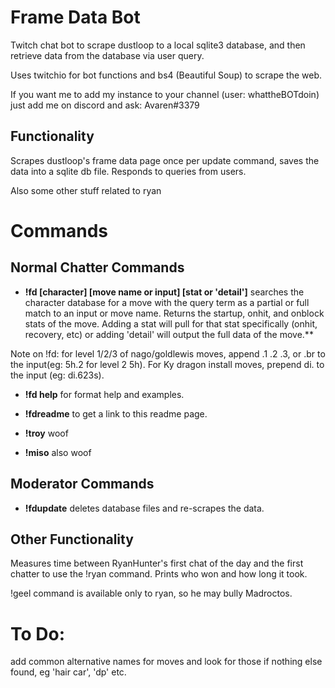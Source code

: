 # Frame Data Bot
Twitch chat bot to scrape dustloop to a local sqlite3 database, and then retrieve data from the database via user query.

Uses twitchio for bot functions and bs4 (Beautiful Soup) to scrape the web.

If you want me to add my instance to your channel (user: whattheBOTdoin) just add me on discord and ask: Avaren#3379


## Functionality

Scrapes dustloop's frame data page once per update command, saves the data into a sqlite db file.  Responds to queries from users.

Also some other stuff related to ryan


# Commands

## Normal Chatter Commands

- **!fd [character] [move name or input] [stat or 'detail']** searches the character database for a move with the query term as a partial or full match to an input or move name.  Returns the startup, onhit, and onblock stats of the move.  Adding a stat will pull for that stat specifically (onhit, recovery, etc) or adding 'detail' will output the full data of the move.**

Note on !fd:  for level 1/2/3 of nago/goldlewis moves, append .1 .2 .3, or .br to the input(eg: 5h.2 for level 2 5h). For Ky dragon install moves, prepend di. to the input (eg: di.623s).

- **!fd help** for format help and examples.

- **!fdreadme** to get a link to this readme page.

- **!troy** woof
- **!miso** also woof


## Moderator Commands

- **!fdupdate** deletes database files and re-scrapes the data.


## Other Functionality

Measures time between RyanHunter's first chat of the day and the first chatter to use the !ryan command.  Prints who won and how long it took.

!geel command is available only to ryan, so he may bully Madroctos.



# To Do:

add common alternative names for moves and look for those if nothing else found, eg 'hair car', 'dp' etc.
